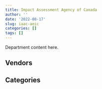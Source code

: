 ```yaml
---
title: Impact Assessment Agency of Canada
author: ''
date: '2022-08-17'
slug: iaac-aeic
categories: []
tags: []
---
```


<script src="/rmarkdown-libs/htmlwidgets/htmlwidgets.js"></script>
<link href="/rmarkdown-libs/datatables-css/datatables-crosstalk.css" rel="stylesheet" />
<script src="/rmarkdown-libs/datatables-binding/datatables.js"></script>
<script src="/rmarkdown-libs/jquery/jquery-3.6.0.min.js"></script>
<link href="/rmarkdown-libs/dt-core-bootstrap/css/dataTables.bootstrap.min.css" rel="stylesheet" />
<link href="/rmarkdown-libs/dt-core-bootstrap/css/dataTables.bootstrap.extra.css" rel="stylesheet" />
<script src="/rmarkdown-libs/dt-core-bootstrap/js/jquery.dataTables.min.js"></script>
<script src="/rmarkdown-libs/dt-core-bootstrap/js/dataTables.bootstrap.min.js"></script>
<link href="/rmarkdown-libs/crosstalk/css/crosstalk.min.css" rel="stylesheet" />
<script src="/rmarkdown-libs/crosstalk/js/crosstalk.min.js"></script>
<script src="/rmarkdown-libs/htmlwidgets/htmlwidgets.js"></script>
<link href="/rmarkdown-libs/datatables-css/datatables-crosstalk.css" rel="stylesheet" />
<script src="/rmarkdown-libs/datatables-binding/datatables.js"></script>
<script src="/rmarkdown-libs/jquery/jquery-3.6.0.min.js"></script>
<link href="/rmarkdown-libs/dt-core-bootstrap/css/dataTables.bootstrap.min.css" rel="stylesheet" />
<link href="/rmarkdown-libs/dt-core-bootstrap/css/dataTables.bootstrap.extra.css" rel="stylesheet" />
<script src="/rmarkdown-libs/dt-core-bootstrap/js/jquery.dataTables.min.js"></script>
<script src="/rmarkdown-libs/dt-core-bootstrap/js/dataTables.bootstrap.min.js"></script>
<link href="/rmarkdown-libs/crosstalk/css/crosstalk.min.css" rel="stylesheet" />
<script src="/rmarkdown-libs/crosstalk/js/crosstalk.min.js"></script>

Department content here.

## Vendors

<div id="htmlwidget-1" style="width:100%;height:auto;" class="datatables html-widget"></div>
<script type="application/json" data-for="htmlwidget-1">{"x":{"style":"bootstrap","filter":"none","vertical":false,"data":[["<a href=\"/vendors/3d_datacomm/\">3D DATACOMM<\/a>","<a href=\"/vendors/adrm_technology_consulting/\">ADRM TECHNOLOGY CONSULTING<\/a>","<a href=\"/vendors/c_core/\">C CORE<\/a>","<a href=\"/vendors/calian/\">CALIAN<\/a>","<a href=\"/vendors/canadian_corps_of_commissionaires/\">CANADIAN CORPS OF COMMISSIONAIRES<\/a>","<a href=\"/vendors/canon/\">CANON<\/a>","<a href=\"/vendors/cedrom_sni/\">CEDROM SNI<\/a>","<a href=\"/vendors/csdc_systems/\">CSDC SYSTEMS<\/a>","<a href=\"/vendors/dynamic_personnel_consultants/\">DYNAMIC PERSONNEL CONSULTANTS<\/a>","<a href=\"/vendors/eberhard_von_huene_associates/\">EBERHARD VON HUENE ASSOCIATES<\/a>","<a href=\"/vendors/eperformance/\">EPERFORMANCE<\/a>","<a href=\"/vendors/esri/\">ESRI<\/a>","<a href=\"/vendors/excel_human_resources/\">EXCEL HUMAN RESOURCES<\/a>","<a href=\"/vendors/fast_track_staffing/\">FAST TRACK STAFFING<\/a>","<a href=\"/vendors/fugro_geosurveys/\">FUGRO GEOSURVEYS<\/a>","<a href=\"/vendors/gatestone/\">GATESTONE<\/a>","<a href=\"/vendors/genesis_integration/\">GENESIS INTEGRATION<\/a>","<a href=\"/vendors/global_knowledge/\">GLOBAL KNOWLEDGE<\/a>","<a href=\"/vendors/global_upholstery/\">GLOBAL UPHOLSTERY<\/a>","<a href=\"/vendors/golder_associates/\">GOLDER ASSOCIATES<\/a>","<a href=\"/vendors/goss_gilroy/\">GOSS GILROY<\/a>","<a href=\"/vendors/hypertec/\">HYPERTEC<\/a>","<a href=\"/vendors/info_tech_research_group/\">INFO TECH RESEARCH GROUP<\/a>","<a href=\"/vendors/instrux_media/\">INSTRUX MEDIA<\/a>","<a href=\"/vendors/iron_mountain/\">IRON MOUNTAIN<\/a>","<a href=\"/vendors/kpmg/\">KPMG<\/a>","<a href=\"/vendors/lannick_contract_solutions/\">LANNICK CONTRACT SOLUTIONS<\/a>","<a href=\"/vendors/lionbridge/\">LIONBRIDGE<\/a>","<a href=\"/vendors/lumina_it/\">LUMINA IT<\/a>","<a href=\"/vendors/maplesoft_consulting/\">MAPLESOFT CONSULTING<\/a>","<a href=\"/vendors/maxsys_staffing_and_consulting/\">MAXSYS STAFFING AND CONSULTING<\/a>","<a href=\"/vendors/mgis/\">MGIS<\/a>","<a href=\"/vendors/michael_wager_consulting/\">MICHAEL WAGER CONSULTING<\/a>","<a href=\"/vendors/microsoft_canada/\">MICROSOFT CANADA<\/a>","<a href=\"/vendors/morneau_shepell/\">MORNEAU SHEPELL<\/a>","<a href=\"/vendors/nisha_techonologies/\">NISHA TECHONOLOGIES<\/a>","<a href=\"/vendors/opentext/\">OPENTEXT<\/a>","<a href=\"/vendors/phaselock_systems_international/\">PHASELOCK SYSTEMS INTERNATIONAL<\/a>","<a href=\"/vendors/purelogic/\">PURELOGIC<\/a>","<a href=\"/vendors/qmr/\">QMR<\/a>","<a href=\"/vendors/quantum_management_services/\">QUANTUM MANAGEMENT SERVICES<\/a>","<a href=\"/vendors/raymond_chabot_grant_thornton/\">RAYMOND CHABOT GRANT THORNTON<\/a>","<a href=\"/vendors/si_systems/\">SI SYSTEMS<\/a>","<a href=\"/vendors/softchoice/\">SOFTCHOICE<\/a>","<a href=\"/vendors/stantec/\">STANTEC<\/a>","<a href=\"/vendors/stratos/\">STRATOS<\/a>","<a href=\"/vendors/toshiba_canada/\">TOSHIBA CANADA<\/a>","<a href=\"/vendors/totem_offisource/\">TOTEM OFFISOURCE<\/a>","<a href=\"/vendors/turtle_island_staffing/\">TURTLE ISLAND STAFFING<\/a>","<a href=\"/vendors/university_of_ottawa/\">UNIVERSITY OF OTTAWA<\/a>","<a href=\"/vendors/xerox/\">XEROX<\/a>"],[null,null,null,null,null,null,"$  34,968.64",null,null,null,null,"$  20,069.40",null,"$  14,512.30",null,"$  17,993.71","$  73,711.99",null,"$  26,670.95",null,null,null,null,null,null,null,null,null,null,null,null,null,null,null,null,"$  19,065.47",null,null,null,"$  24,972.23",null,null,null,null,null,null,"$  92,917.64","$ 487,598.87",null,null,"$  97,540.40"],["$  16,021.47",null,null,null,null,"$  55,050.74",null,"$   7,728.56",null,"$ 162,691.46",null,"$  28,400.08","$   3,961.78",null,null,null,"$ 113,091.02","$  18,025.76",null,"$  46,898.39","$  24,758.30",null,"$   2,870.51",null,null,"$  16,482.09","$  41,780.62","$  28,250.00",null,null,"$   4,022.53",null,null,null,null,"$ 113,259.90","$  73,762.55","$ 175,192.04",null,null,"$     325.10",null,"$  58,236.77","$   8,916.90","$  15,612.30","$   8,592.86","$ 164,112.17","$ 348,227.66",null,null,"$  56,980.07"],[null,"$ 105,157.80","$  24,995.25",null,"$  15,468.34","$ 194,224.56",null,"$  14,123.05",null,null,null,"$  93,068.42","$ 179,568.90","$  16,808.75","$  11,500.00",null,"$  69,912.81",null,null,null,"$  13,475.25","$  22,487.00","$  17,218.76","$  61,624.56",null,"$ 237,177.15",null,"$ 177,410.00","$  79,326.00",null,"$  13,073.24",null,null,null,null,"$ 194,230.09","$ 259,587.45",null,null,null,null,null,"$ 346,008.76","$  13,304.27","$ 105,310.20","$  19,095.40",null,"$   9,671.77","$  68,490.12",null,"$  17,996.39"],[null,null,null,"$  70,818.23",null,"$ 195,926.99",null,"$  11,552.63","$  14,051.77",null,"$   9,851.19","$  77,918.37","$ 397,480.21",null,null,null,null,null,null,null,"$  31,516.02",null,"$  17,150.70","$  79,762.28","$  40,661.94","$  89,298.03",null,"$  11,300.00","$ 247,912.57","$  79,582.12",null,"$  20,988.59","$  84,055.05","$  48,307.50","$  21,531.65","$   7,073.82","$ 395,500.00",null,"$  52,070.40","$  28,250.00",null,"$  95,048.23",null,"$  20,894.80","$  65,187.75","$  19,432.74",null,null,null,"$  38,075.77","$  13,744.66"]],"container":"<table class=\"table table-striped table-hover row-border order-column display\">\n  <thead>\n    <tr>\n      <th>Vendor<\/th>\n      <th>2017-2018<\/th>\n      <th>2018-2019<\/th>\n      <th>2019-2020<\/th>\n      <th>2020-2021<\/th>\n    <\/tr>\n  <\/thead>\n<\/table>","options":{"order":[[4,"desc"]],"pageLength":10,"autoWidth":true,"columnDefs":[],"orderClasses":false}},"evals":[],"jsHooks":[]}</script>

## Categories

<div id="htmlwidget-2" style="width:100%;height:auto;" class="datatables html-widget"></div>
<script type="application/json" data-for="htmlwidget-2">{"x":{"style":"bootstrap","filter":"none","vertical":false,"data":[["<a href=\"/categories/1_facilities_and_construction/\">Facilities and construction<\/a>","<a href=\"/categories/10_office_management/\">Office management<\/a>","<a href=\"/categories/2_professional_services/\">Professional services<\/a>","<a href=\"/categories/3_information_technology/\">Information technology<\/a>","<a href=\"/categories/7_travel/\">Travel<\/a>","<a href=\"/categories/8_security_and_protection/\">Security and protection<\/a>","<a href=\"/categories/9_human_capital/\">Human capital<\/a>"],[null,"$   525,144.26","$   309,571.41","$   317,840.69",null,null,"$    11,852.77"],[null,"$   570,450.37","$   885,395.06","$   877,869.71",null,null,"$   156,890.09"],[null,"$   146,879.09","$ 2,150,937.08","$ 1,400,173.56","$    44,749.89","$    15,468.34","$    91,583.48"],["$     4,969.28","$    91,807.40","$ 2,037,330.30","$   959,585.31",null,null,"$   110,181.18"]],"container":"<table class=\"table table-striped table-hover row-border order-column display\">\n  <thead>\n    <tr>\n      <th>Category<\/th>\n      <th>2017-2018<\/th>\n      <th>2018-2019<\/th>\n      <th>2019-2020<\/th>\n      <th>2020-2021<\/th>\n    <\/tr>\n  <\/thead>\n<\/table>","options":{"order":[[4,"desc"]],"pageLength":20,"autoWidth":true,"columnDefs":[],"orderClasses":false,"lengthMenu":[10,20,25,50,100]}},"evals":[],"jsHooks":[]}</script>
